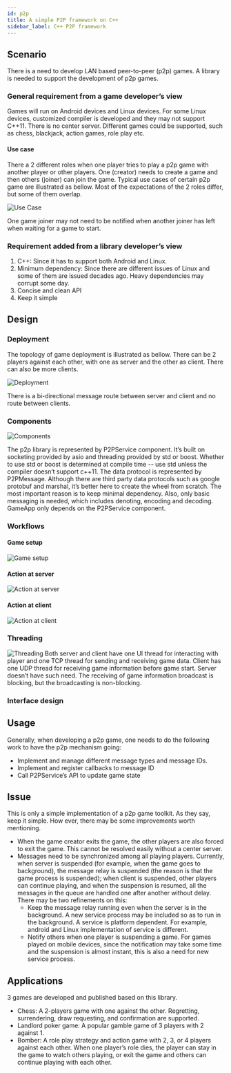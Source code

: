 ```yaml
---
id: p2p
title: A simple P2P framework on C++
sidebar_label: C++ P2P framework
---
```


## Scenario

There is a need to develop LAN based peer-to-peer (p2p) games. A library is needed to support the development of p2p games.

### General requirement from a game developer’s view

 Games will run on Android devices and Linux devices. For some Linux devices, customized compiler is developed and they may not support C++11.
There is no center server.
Different games could be supported, such as chess, blackjack, action games, role play etc.
#### Use case
There a 2 different roles when one player tries to play a p2p game with another player or other players. One (creator) needs to create a game and then others (joiner) can join the game. Typical use cases of certain p2p game are illustrated as bellow. Most of the expectations of the 2 roles differ, but some of them overlap.

![Use Case](assets/p2p/use_case.png)

One game joiner may not need to be notified when another joiner has left when waiting for a game to start.
### Requirement added from a library developer’s view
1. C++: Since it has to support both Android and Linux.
2. Minimum dependency: Since there are different issues of Linux and some of them are issued decades ago. Heavy dependencies may corrupt some day.
3. Concise and clean API
4. Keep it simple

## Design

### Deployment
The topology of game deployment is illustrated as bellow. There can be 2 players against each other, with one as server and the other as client. There can also be more clients.

![Deployment](assets/p2p/deployment.png)

There is a bi-directional message route between server and client and no route between clients.

### Components
![Components](assets/p2p/components.png)

The p2p library is represented by P2PService component. It’s built on socketing provided by asio and threading provided by std or boost. Whether to use std or boost is determined at compile time -- use std unless the compiler doesn’t support c++11.
The data protocol is represented by P2PMessage. Although there are third party data protocols such as google protobuf and marshal, it’s better here to create the wheel from scratch. The most important reason is to keep minimal dependency. Also, only basic messaging is needed, which includes denoting, encoding and decoding.
GameApp only depends on the P2PService component.
### Workflows
#### Game setup
![Game setup](assets/p2p/setup_play.png)
#### Action at server
![Action at server](assets/p2p/action_at_server.png)
#### Action at client
![Action at client](assets/p2p/action_at_client.png)
### Threading
![Threading](assets/p2p/threading.png)
Both server and client have one UI thread for interacting with player and one TCP thread for sending and receiving game data. Client has one UDP thread for receiving game information before game start. Server doesn’t have such need. The receiving of game information broadcast is blocking, but the broadcasting is non-blocking.
### Interface design

## Usage
Generally, when developing a p2p game, one needs to do the following work to have the p2p mechanism going:
- Implement and manage different message types and message IDs.
- Implement and register callbacks to message ID
- Call P2PService’s API to update game state
## Issue
This is only a simple implementation of a p2p game toolkit. As they say, keep it simple. How ever, there may be some improvements worth mentioning.
- When the game creator exits the game, the other players are also forced to exit the game. This cannot be resolved easily without a center server.
- Messages need to be synchronized among all playing players. Currently, when server is suspended (for example, when the game goes to background), the message relay is suspended (the reason is that the game process is suspended); when client is suspended, other players can continue playing, and when the suspension is resumed, all the messages in the queue are handled one after another without delay. There may be two refinements on this:
   - Keep the message relay running even when the server is in the background. A new service process may be included so as to run in the background. A service is platform dependent. For example, android and Linux implementation of service is different.
   - Notify others when one player is suspending a game. For games played on mobile devices, since the notification may take some time and the suspension is almost instant, this is also a need for new service process.
## Applications
3 games are developed and published based on this library. 
- Chess: A 2-players game with one against the other. Regretting, surrendering, draw requesting, and confirmation are supported.
- Landlord poker game: A popular gamble game of 3 players with 2 against 1. 
- Bomber: A role play strategy and action game with 2, 3, or 4 players against each other. When one player’s role dies, the player can stay in the game to watch others playing, or exit the game and others can continue playing with each other.